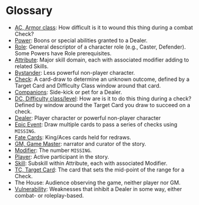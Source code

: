 # Glossary
- [AC, Armor class](01_PlayerGuide_Full.md#Health-and-Armor): How difficult is it to
  wound this thing during a combat Check?
- [Power](03_CharacterCreation#Choose-Your-Powers): Boons or special abilities granted
  to a Dealer.
- [Role](03_CharacterCreation#Choose-Your-Role): General descriptor of a character role
  (e.g., Caster, Defender). Some Powers have Role prerequisites.
- [Attribute](01_PlayerGuide_Full.md#Attributes,-Skills,-and-Modifiers): Major skill
  domain, each with associated modifier adding to related Skills.
- [Bystander](01_PlayerGuide_Full.md#Dealers,-Bystanders-and-Companions): Less powerful
  non-player character.
- [Check](01_PlayerGuide_Full.md#Making-a-Check): A card-draw to determine an unknown
  outcome, defined by a Target Card and Difficulty Class window around that card.
- [Companions](01_PlayerGuide_Full.md#Dealers,-Bystanders-and-Companions): Side-kick or
  pet for a Dealer.
- [DC, Difficulty class/level](01_PlayerGuide_Full.md#Making-a-Check): How are is it to
  do this thing during a check? Defined by window around the Target Card you draw to 
  succeed on a check.
- [Dealer](01_PlayerGuide_Full.md#Dealers,-Bystanders-and-Companions): Player character
  or powerful non-player character
- [Epic Event](01_PlayerGuide_Full.md#Epic-Events): Draw multiple cards to pass a series
  of checks using `MISSING`.
- [Fate Cards](01_PlayerGuide_Full.md#Fate-Cards): King/Aces cards held for redraws.
- [GM, Game Master](01_PlayerGuide_Full.md#What-is-a-Tabletop-Game-System?): narrator
  and curator of the story.
- [Modifier](01_PlayerGuide_Full.md#Attributes,-Skills,-and-Modifiers): The number `MISSING`.
- [Player](01_PlayerGuide_Full.md#What-is-a-Tabletop-Game-System?): Active participant
  in the story.
- [Skill](01_PlayerGuide_Full.md#Attributes,-Skills,-and-Modifiers): Subskill within
  Attribute, each with associated Modifier.
- [TC, Target Card](01_PlayerGuide_Full.md#Making-a-Check): The card that sets the mid-point of the range for a Check.
- The House: Audience observing the game, neither player nor GM.
- [Vulnerability](03_CharacterCreation#Choose-Your-Vulnerabilities): Weaknesses that
  inhibit a Dealer in some way, either combat- or roleplay-based.
